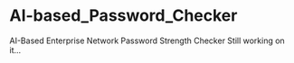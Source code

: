 # AI-based_Password_Checker
AI-Based Enterprise Network Password Strength Checker
 Still working on it...
